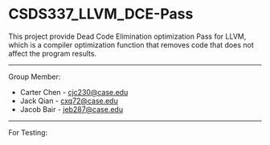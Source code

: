 # CSDS337_LLVM_DCE-Pass

This project provide Dead Code Elimination optimization Pass for LLVM, which is a compiler optimization function that removes code that does not affect the program results. 



---
Group Member:
- Carter Chen - cjc230@case.edu
- Jack Qian - cxq72@case.edu
- Jacob Bair - jeb287@case.edu



---
For Testing:






